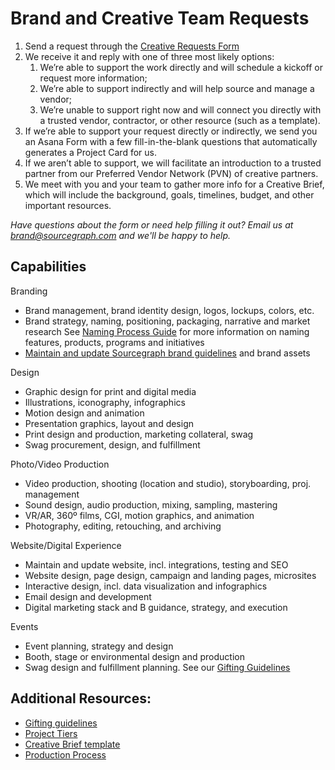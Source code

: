 # Brand and Creative Team Requests

1. Send a request through the [Creative Requests Form](https://docs.google.com/forms/d/e/1FAIpQLSdkmXj9jSMOyBoh7QUo2uAHdX6zZ9Ybk3Q9UpszIFYwyLazFQ/viewform)
1. We receive it and reply with one of three most likely options:
	1. We’re able to support the work directly and will schedule a kickoff or request more information;
	1. We’re able to support indirectly and will help source and manage a vendor;
	1. We’re unable to support right now and will connect you directly with a trusted vendor, contractor, or other resource (such as a template).
1. If we’re able to support your request directly or indirectly, we send you an Asana Form with a few fill-in-the-blank questions that automatically generates a Project Card for us.
1. If we aren’t able to support, we will facilitate an introduction to a trusted partner from our Preferred Vendor Network (PVN) of creative partners.
1. We meet with you and your team to gather more info for a Creative Brief, which will include the background, goals, timelines, budget, and other important resources.

*Have questions about the form or need help filling it out? Email us at brand@sourcegraph.com and we'll be happy to help.*

## Capabilities

Branding
- Brand management, brand identity design, logos, lockups, colors, etc.
- Brand strategy, naming, positioning, packaging, narrative and market research
See [Naming Process Guide](naming_process_for_products_features_and_programs.md) for more information on naming features, products, programs and initiatives
- [Maintain and update Sourcegraph brand guidelines](brand_guidelines.md) and brand assets

Design
- Graphic design for print and digital media
- Illustrations, iconography, infographics
- Motion design and animation
- Presentation graphics, layout and design
- Print design and production, marketing collateral, swag
- Swag procurement, design, and fulfillment

Photo/Video Production
- Video production, shooting (location and studio), storyboarding, proj. management
- Sound design, audio production, mixing, sampling, mastering
- VR/AR, 360º films, CGI, motion graphics, and animation
- Photography, editing, retouching, and archiving

Website/Digital Experience
- Maintain and update website, incl. integrations, testing and SEO
- Website design, page design, campaign and landing pages, microsites
- Interactive design, incl. data visualization and infographics
- Email design and development
- Digital marketing stack and B guidance, strategy, and execution

Events
- Event planning, strategy and design
- Booth, stage or environmental design and production
- Swag design and fulfillment planning. See our [Gifting Guidelines](gifting_guidelines.md)

## Additional Resources:
- [Gifting guidelines](gifting_guidelines.md)  
- [Project Tiers](project_tiers.md)  
- [Creative Brief template](creative_brief_template.md)  
- [Production Process](production_process.md)  
